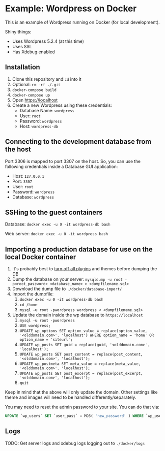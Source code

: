 # Example: Wordpress on Docker

This is an example of Wordpress running on Docker (for local development).

Shiny things:

- Uses Wordpress 5.2.4 (at this time)
- Uses SSL
- Has Xdebug enabled

## Installation

1. Clone this repository and `cd` into it
1. Optional: `rm -rf ./.git`
1. `docker-compose build`
1. `docker-compose up`
1. Open <https://localhost>
1. Create a new Wordpress using these credentials:
    - Database Name: `wordpress`
    - User: `root`
    - Password: `wordpress`
    - Host: `wordpress-db`

## Connecting to the development database from the host

Port 3306 is mapped to port 3307 on the host. So, you can use the following credentials inside a Database GUI application:

- Host: `127.0.0.1`
- Port: `3307`
- User: `root`
- Password: `wordpress`
- Database: `wordpress`

## SSHing to the guest containers

Database: `docker exec -u 0 -it wordpress-db bash`

Web server: `docker exec -u 0 -it wordpress bash`

## Importing a production database for use on the local Docker container

1. It's probably best to [turn off all plugins](https://www.siteground.com/kb/how_to_disable_all_wordpress_plugins_directly_from_database/) and themes before dumping the DB
1. Dump the database on your server: `mysqldump -u root -p<root_password> <database_name> > <dumpfilename.sql>`
1. Download the dump file to `./docker/database-import/`
1. Import the dumpfile:
    1. `docker exec -u 0 -it wordpress-db bash`
    1. `cd /home`
    1. `mysql -u root -pwordpress wordpress < <dumpfilename.sql>`
1. Update the domain inside the wp database to `https://localhost`
    1. `mysql -u root -pwordpress`
    1. `USE wordpress;`
    1. `UPDATE wp_options SET option_value = replace(option_value, '<olddomain.com>', 'localhost') WHERE option_name = 'home' OR option_name = 'siteurl';`
    1. `UPDATE wp_posts SET guid = replace(guid, '<olddomain.com>', 'localhost');`
    1. `UPDATE wp_posts SET post_content = replace(post_content, '<olddomain.com>', 'localhost');`
    1. `UPDATE wp_postmeta SET meta_value = replace(meta_value, '<olddomain.com>', 'localhost');`
    1. `UPDATE wp_posts SET post_excerpt = replace(post_excerpt, '<olddomain.com>', 'localhost');`
    1. `quit`

Keep in mind that the above will only update the domain. Other settings like theme and images will need to be handled differently/separately.

You may need to reset the admin password to your site. You can do that via:

```SQL
UPDATE `wp_users` SET `user_pass` = MD5( 'new_password' ) WHERE `wp_users`.`user_login` = "admin_username";
```

## Logs

TODO: Get server logs and xdebug logs logging out to `./docker/logs`

